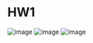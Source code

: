 # HW1
![image](https://github.com/user-attachments/assets/f15cd57f-fa79-4d7c-a109-a5ca1ff807e0)
![image](https://github.com/user-attachments/assets/07cbec15-6ae3-45d6-8b93-875b309dd3c1)
![image](https://github.com/user-attachments/assets/626f1655-b9e6-48a1-b95b-3e890952e318)
